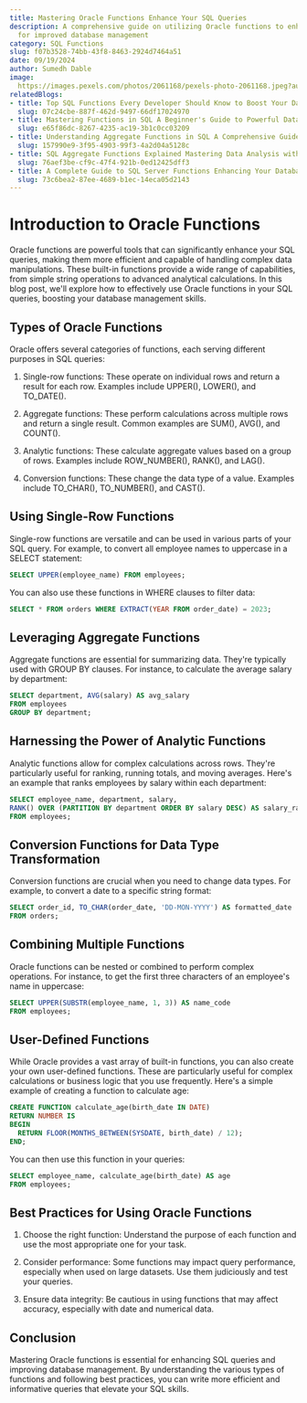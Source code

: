 ```yaml
---
title: Mastering Oracle Functions Enhance Your SQL Queries
description: A comprehensive guide on utilizing Oracle functions to enhance SQL queries
  for improved database management
category: SQL Functions
slug: f07b3528-74bb-43f8-8463-2924d7464a51
date: 09/19/2024
author: Sumedh Dable
image: 
  https://images.pexels.com/photos/2061168/pexels-photo-2061168.jpeg?auto=compress&cs=tinysrgb&w=600
relatedBlogs:
- title: Top SQL Functions Every Developer Should Know to Boost Your Database Skills
  slug: 07c24cbe-887f-462d-9497-66df17024970
- title: Mastering Functions in SQL A Beginner's Guide to Powerful Data Manipulation
  slug: e65f86dc-8267-4235-ac19-3b1c0cc03209
- title: Understanding Aggregate Functions in SQL A Comprehensive Guide
  slug: 157990e9-3f95-4903-99f3-4a2d04a5128c
- title: SQL Aggregate Functions Explained Mastering Data Analysis with SQL
  slug: 76aef3be-cf9c-47f4-921b-0ed12425dff3
- title: A Complete Guide to SQL Server Functions Enhancing Your Database Queries
  slug: 73c6bea2-87ee-4689-b1ec-14eca05d2143
---
```


# Introduction to Oracle Functions

Oracle functions are powerful tools that can significantly enhance your SQL queries, making them more efficient and capable of handling complex data manipulations. These built-in functions provide a wide range of capabilities, from simple string operations to advanced analytical calculations. In this blog post, we'll explore how to effectively use Oracle functions in your SQL queries, boosting your database management skills.

## Types of Oracle Functions

Oracle offers several categories of functions, each serving different purposes in SQL queries:

1. Single-row functions: These operate on individual rows and return a result for each row. Examples include UPPER(), LOWER(), and TO_DATE().
   
2. Aggregate functions: These perform calculations across multiple rows and return a single result. Common examples are SUM(), AVG(), and COUNT().
   
3. Analytic functions: These calculate aggregate values based on a group of rows. Examples include ROW_NUMBER(), RANK(), and LAG().
   
4. Conversion functions: These change the data type of a value. Examples include TO_CHAR(), TO_NUMBER(), and CAST().

## Using Single-Row Functions

Single-row functions are versatile and can be used in various parts of your SQL query. For example, to convert all employee names to uppercase in a SELECT statement:

```sql
SELECT UPPER(employee_name) FROM employees;
```

You can also use these functions in WHERE clauses to filter data:

```sql
SELECT * FROM orders WHERE EXTRACT(YEAR FROM order_date) = 2023;
```

## Leveraging Aggregate Functions

Aggregate functions are essential for summarizing data. They're typically used with GROUP BY clauses. For instance, to calculate the average salary by department:

```sql
SELECT department, AVG(salary) AS avg_salary
FROM employees
GROUP BY department;
```

## Harnessing the Power of Analytic Functions

Analytic functions allow for complex calculations across rows. They're particularly useful for ranking, running totals, and moving averages. Here's an example that ranks employees by salary within each department:

```sql
SELECT employee_name, department, salary,
RANK() OVER (PARTITION BY department ORDER BY salary DESC) AS salary_rank
FROM employees;
```

## Conversion Functions for Data Type Transformation

Conversion functions are crucial when you need to change data types. For example, to convert a date to a specific string format:

```sql
SELECT order_id, TO_CHAR(order_date, 'DD-MON-YYYY') AS formatted_date
FROM orders;
```

## Combining Multiple Functions

Oracle functions can be nested or combined to perform complex operations. For instance, to get the first three characters of an employee's name in uppercase:

```sql
SELECT UPPER(SUBSTR(employee_name, 1, 3)) AS name_code
FROM employees;
```

## User-Defined Functions

While Oracle provides a vast array of built-in functions, you can also create your own user-defined functions. These are particularly useful for complex calculations or business logic that you use frequently. Here's a simple example of creating a function to calculate age:

```sql
CREATE FUNCTION calculate_age(birth_date IN DATE)
RETURN NUMBER IS
BEGIN
  RETURN FLOOR(MONTHS_BETWEEN(SYSDATE, birth_date) / 12);
END;
```

You can then use this function in your queries:

```sql
SELECT employee_name, calculate_age(birth_date) AS age
FROM employees;
```

## Best Practices for Using Oracle Functions

1. Choose the right function: Understand the purpose of each function and use the most appropriate one for your task.
   
2. Consider performance: Some functions may impact query performance, especially when used on large datasets. Use them judiciously and test your queries.
   
3. Ensure data integrity: Be cautious in using functions that may affect accuracy, especially with date and numerical data.

## Conclusion

Mastering Oracle functions is essential for enhancing SQL queries and improving database management. By understanding the various types of functions and following best practices, you can write more efficient and informative queries that elevate your SQL skills. 